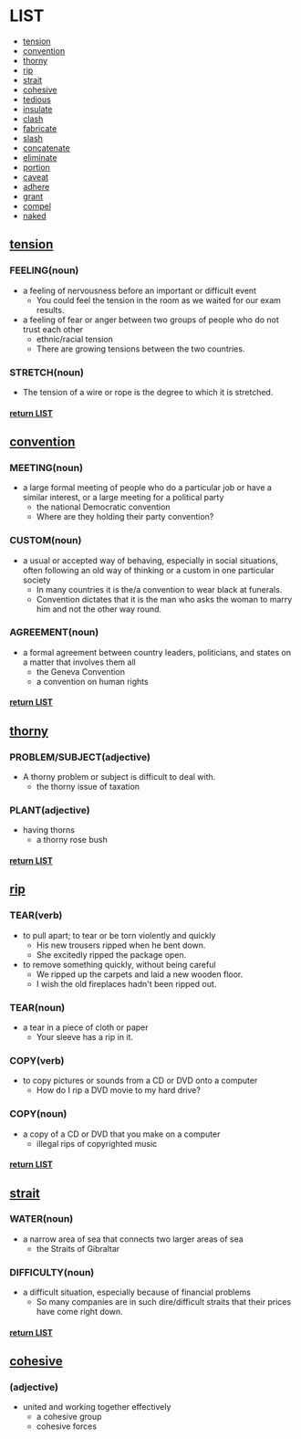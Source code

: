 # <span id="LIST">LIST</span>

+ [tension](#tension)
+ [convention](#convention)
+ [thorny](#thorny)
+ [rip](#rip)
+ [strait](#strait)
+ [cohesive](#cohesive)
+ [tedious](#tedious)
+ [insulate](#insulate)
+ [clash](#clash)  
+ [fabricate](#fabricate)  
+ [slash](#slash) 
+ [concatenate](#concatenate)  
+ [eliminate](#eliminate)
+ [portion](#portion)
+ [caveat](#caveat)  
+ [adhere](#adhere)
+ [grant](#grant)
+ [compel](#compel)
+ [naked](#naked)


## [tension](http://dictionary.cambridge.org/dictionary/english-chinese-simplified/tension)
### FEELING(noun)
+ a feeling of nervousness before an important or difficult event
    * You could feel the tension in the room as we waited for our exam results.
+ a feeling of fear or anger between two groups of people who do not trust each other
    * ethnic/racial tension
    * There are growing tensions between the two countries.

### STRETCH(noun)
+ The tension of a wire or rope is the degree to which it is stretched.
#### [return LIST](#LIST)

## [convention](http://dictionary.cambridge.org/dictionary/english-chinese-simplified/convention?q=CONVENTION)
### MEETING(noun)
+ a large formal meeting of people who do a particular job or have a similar interest, or a large meeting for a political party
    * the national Democratic convention
    * Where are they holding their party convention?
        
### CUSTOM(noun)
+ a usual or accepted way of behaving, especially in social situations, often following an old way of thinking or a custom in one particular society
    * In many countries it is the/a convention to wear black at funerals.
    * Convention dictates that it is the man who asks the woman to marry him and not the other way round.
     
### AGREEMENT(noun)
+ a formal agreement between country leaders, politicians, and states on a matter that involves them all
    * the Geneva Convention
    * a convention on human rights
#### [return LIST](#LIST)

## [thorny](http://dictionary.cambridge.org/dictionary/english-chinese-simplified/thorny)
### PROBLEM/SUBJECT(adjective)
+ A thorny problem or subject is difficult to deal with.
    * the thorny issue of taxation
    
### PLANT(adjective) 
+ having thorns
    * a thorny rose bush
#### [return LIST](#LIST)

## [rip](http://dictionary.cambridge.org/dictionary/english-chinese-simplified/rip)
### TEAR(verb)
+ to pull apart; to tear or be torn violently and quickly
    * His new trousers ripped when he bent down.
    * She excitedly ripped the package open.
+  to remove something quickly, without being careful
    *  We ripped up the carpets and laid a new wooden floor.
    *  I wish the old fireplaces hadn't been ripped out.
    
### TEAR(noun)
+ a tear in a piece of cloth or paper
    * Your sleeve has a rip in it.

### COPY(verb)  
+ to copy pictures or sounds from a CD or DVD onto a computer
    * How do I rip a DVD movie to my hard drive?

### COPY(noun)  
+ a copy of a CD or DVD that you make on a computer
    * illegal rips of copyrighted music

#### [return LIST](#LIST)

## [strait](http://dictionary.cambridge.org/dictionary/english-chinese-simplified/strait)

### WATER(noun)
+ a narrow area of sea that connects two larger areas of sea 
    * the Straits of Gibraltar

### DIFFICULTY(noun)
+ a difficult situation, especially because of financial problems
    * So many companies are in such dire/difficult straits that their prices have come right down.

#### [return LIST](#LIST)

## [cohesive](http://dictionary.cambridge.org/dictionary/english-chinese-simplified/cohesive)
### (adjective)
+ united and working together effectively
    * a cohesive group
    * cohesive forces


